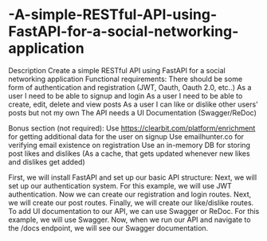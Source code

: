 # -A-simple-RESTful-API-using-FastAPI-for-a-social-networking-application

Description
	Create a simple RESTful API using FastAPI for a social networking application
Functional requirements:
There should be some form of authentication and registration (JWT, Oauth, Oauth 2.0, etc..)
As a user I need to be able to signup and login
As a user I need to be able to create, edit, delete and view posts
As a user I can like or dislike other users’ posts but not my own 
The API needs a UI Documentation (Swagger/ReDoc)

Bonus section (not required):
Use https://clearbit.com/platform/enrichment for getting additional data for the user on signup
Use emailhunter.co for verifying email existence on registration
Use an in-memory DB for storing post likes and dislikes (As a cache, that gets updated whenever new likes and dislikes get added) 


First, we will install FastAPI and set up our basic API structure:
Next, we will set up our authentication system. For this example, we will use JWT authentication.
Now we can create our registration and login routes.
Next, we will create our post routes.
Finally, we will create our like/dislike routes.
To add UI documentation to our API, we can use Swagger or ReDoc. For this example, we will use Swagger.
Now, when we run our API and navigate to the /docs endpoint, we will see our Swagger documentation.
